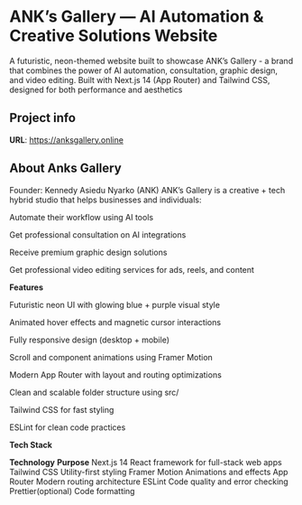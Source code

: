# ANK’s Gallery — AI Automation & Creative Solutions Website

A futuristic, neon-themed website built to showcase ANK’s Gallery - a brand that combines the power of AI automation, consultation, graphic design, and video editing.
Built with Next.js 14 (App Router) and Tailwind CSS, designed for both performance and aesthetics

## Project info

**URL**: https://anksgallery.online

## About Anks Gallery

Founder: Kennedy Asiedu Nyarko (ANK)
ANK’s Gallery is a creative + tech hybrid studio that helps businesses and individuals:

Automate their workflow using AI tools

Get professional consultation on AI integrations

Receive premium graphic design solutions

Get professional video editing services for ads, reels, and content


**Features**

Futuristic neon UI with glowing blue + purple visual style

Animated hover effects and magnetic cursor interactions

Fully responsive design (desktop + mobile)

Scroll and component animations using Framer Motion

Modern App Router with layout and routing optimizations

Clean and scalable folder structure using src/

Tailwind CSS for fast styling

ESLint for clean code practices


**Tech Stack**

**Technology**	           **Purpose**
Next.js 14	           React framework for full-stack web apps
Tailwind CSS	         Utility-first styling
Framer Motion	         Animations and effects
App Router	           Modern routing architecture
ESLint	               Code quality and error checking
Prettier(optional)   	 Code formatting



